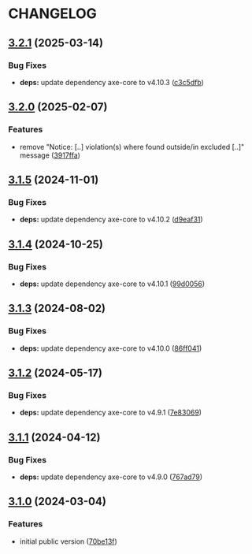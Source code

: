 # CHANGELOG

## [3.2.1](https://github.com/Forsakringskassan/cypress-axe/compare/v3.2.0...v3.2.1) (2025-03-14)

### Bug Fixes

* **deps:** update dependency axe-core to v4.10.3 ([c3c5dfb](https://github.com/Forsakringskassan/cypress-axe/commit/c3c5dfb2312844024ccd5884bcfa0e4c75d17d2e))

## [3.2.0](https://github.com/Forsakringskassan/cypress-axe/compare/v3.1.5...v3.2.0) (2025-02-07)

### Features

* remove "Notice: [..] violation(s) where found outside/in excluded [..]" message ([3917ffa](https://github.com/Forsakringskassan/cypress-axe/commit/3917ffa20219b78e716f1fd0c1b9899cc175100f))

## [3.1.5](https://github.com/Forsakringskassan/cypress-axe/compare/v3.1.4...v3.1.5) (2024-11-01)


### Bug Fixes

* **deps:** update dependency axe-core to v4.10.2 ([d9eaf31](https://github.com/Forsakringskassan/cypress-axe/commit/d9eaf318ff25f7e79b33c1a14f8b2461003f9de1))

## [3.1.4](https://github.com/Forsakringskassan/cypress-axe/compare/v3.1.3...v3.1.4) (2024-10-25)


### Bug Fixes

* **deps:** update dependency axe-core to v4.10.1 ([99d0056](https://github.com/Forsakringskassan/cypress-axe/commit/99d005661f85cb0ffb7074779976c2bfaeb15a25))

## [3.1.3](https://github.com/Forsakringskassan/cypress-axe/compare/v3.1.2...v3.1.3) (2024-08-02)


### Bug Fixes

* **deps:** update dependency axe-core to v4.10.0 ([86ff041](https://github.com/Forsakringskassan/cypress-axe/commit/86ff041250c294b2a937ebbf8f912eb0e99a573e))

## [3.1.2](https://github.com/Forsakringskassan/cypress-axe/compare/v3.1.1...v3.1.2) (2024-05-17)


### Bug Fixes

* **deps:** update dependency axe-core to v4.9.1 ([7e83069](https://github.com/Forsakringskassan/cypress-axe/commit/7e83069eba75a1f7d0a506b4d58750d7f5f799f7))

## [3.1.1](https://github.com/Forsakringskassan/cypress-axe/compare/v3.1.0...v3.1.1) (2024-04-12)


### Bug Fixes

* **deps:** update dependency axe-core to v4.9.0 ([767ad79](https://github.com/Forsakringskassan/cypress-axe/commit/767ad7936503bbf90ea36fd6b22550546a99968a))

## [3.1.0](https://github.com/Forsakringskassan/cypress-axe/compare/v3.0.4...v3.1.0) (2024-03-04)


### Features

* initial public version ([70be13f](https://github.com/Forsakringskassan/cypress-axe/commit/70be13f9aa7ddf8c70bb19441753cbd9122929ec))
